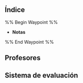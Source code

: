 ## Índice

%% Begin Waypoint %%
- **Notas**

%% End Waypoint %%

## Profesores

## Sistema de evaluación
